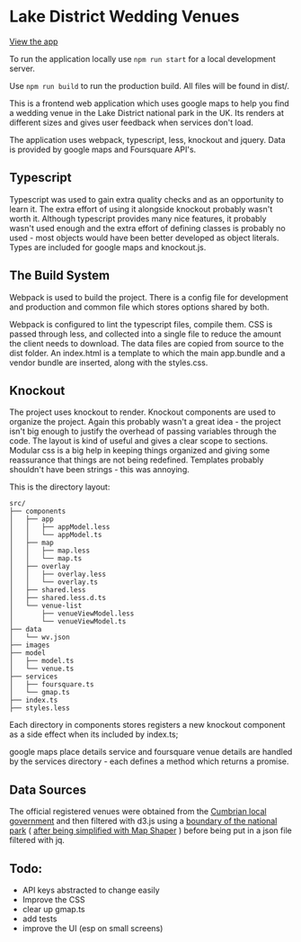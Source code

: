 # Lake District Wedding Venues

[View the app](https://hexaglot.github.io/lakedistrict/dist/)

To run the application locally use ```npm run start``` for a local development server.

Use ```npm run build``` to run the production build. All files will be found in dist/.

This is a frontend web application which uses google maps to help you find a
wedding venue in the Lake District national park in the UK. Its renders at
different sizes and gives user feedback when services don't load.

The application uses webpack, typescript, less, knockout and jquery.
Data is provided by google maps and Foursquare API's.

## Typescript

Typescript was used to gain extra quality checks and as an opportunity to learn
it. The extra effort of using it alongside knockout probably wasn't worth it.
Although typescript provides many nice features, it probably wasn't used enough
and the extra effort of defining classes is probably no used - most objects
would have been better developed as object literals. Types are included for
google maps and knockout.js.

## The Build System

Webpack is used to build the project. There is a config file for development and
production and common file which stores options shared by both.

Webpack is configured to lint the typescript files, compile them. CSS is passed
through less, and collected into a single file to reduce the amount the client
needs to download. The data files are copied from source to the dist folder. An
index.html is a template to which the main app.bundle and a vendor bundle are
inserted, along with the styles.css.

## Knockout
The project uses knockout to render. Knockout components are used to organize
the project. Again this probably wasn't a great idea - the project isn't big
enough to justify the overhead of passing variables through the code. The layout
is kind of useful and gives a clear scope to sections. Modular css is a big help
in keeping things organized and giving some reassurance that things are not
being redefined. Templates probably shouldn't have been strings - this was
annoying.

This is the directory layout:

```
src/
├── components
│   ├── app
│   │   ├── appModel.less
│   │   └── appModel.ts
│   ├── map
│   │   ├── map.less
│   │   └── map.ts
│   ├── overlay
│   │   ├── overlay.less
│   │   └── overlay.ts
│   ├── shared.less
│   ├── shared.less.d.ts
│   └── venue-list
│       ├── venueViewModel.less
│       └── venueViewModel.ts
├── data
│   └── wv.json
├── images
├── model
│   ├── model.ts
│   └── venue.ts
├── services
│   ├── foursquare.ts
│   └── gmap.ts
├── index.ts
├── styles.less
```

Each directory in components stores registers a new knockout component as a side
effect when its included by index.ts;

google maps place details service and foursquare venue details are handled by
the services directory - each defines a method which returns a promise.

## Data Sources
The official registered venues were obtained from the [Cumbrian local government](https://www.cumbria.gov.uk/findmynearest/weddingvenues.asp) 
and then filtered with d3.js using a [boundary of the national park](https://data.gov.uk/dataset/national-parks-august-2016-full-clipped-boundaries-in-great-britain3/resource/296639c1-c918-4b6e-9c6f-3efe6ed32141
) ( [after being simplified with Map Shaper](http://mapshaper.org/) ) before being put in a json file filtered with jq.

## Todo:
- API keys abstracted to change easily
- Improve the CSS
- clear up gmap.ts
- add tests
- improve the UI (esp on small screens)
